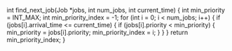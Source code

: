 int find_next_job(Job *jobs, int num_jobs, int current_time) {
    int min_priority = INT_MAX;
    int min_priority_index = -1;
    for (int i = 0; i < num_jobs; i++) {
        if (jobs[i].arrival_time <= current_time) {
            if (jobs[i].priority < min_priority) {
                min_priority = jobs[i].priority;
                min_priority_index = i;
            }
        }
    }
    return min_priority_index;
} 


